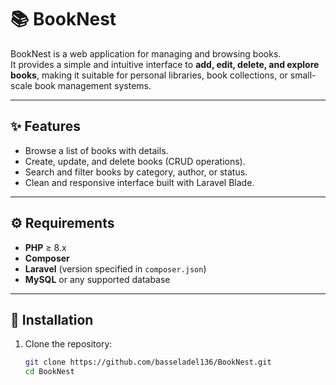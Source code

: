 # 📚 BookNest

BookNest is a web application for managing and browsing books.  
It provides a simple and intuitive interface to **add, edit, delete, and explore books**, making it suitable for personal libraries, book collections, or small-scale book management systems.  

---

## ✨ Features
- Browse a list of books with details.
- Create, update, and delete books (CRUD operations).
- Search and filter books by category, author, or status.
- Clean and responsive interface built with Laravel Blade.

---

## ⚙️ Requirements
- **PHP** ≥ 8.x  
- **Composer**  
- **Laravel** (version specified in `composer.json`)  
- **MySQL** or any supported database  

---

## 🚀 Installation

1. Clone the repository:
   ```bash
   git clone https://github.com/basseladel136/BookNest.git
   cd BookNest
